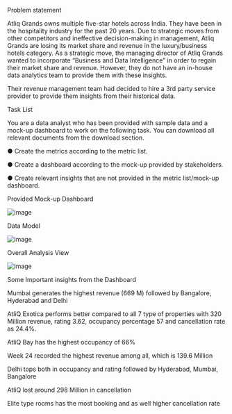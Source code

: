 Problem statement

Atliq Grands owns multiple five-star hotels across India. They have been in the hospitality industry for the past 20 years. Due to strategic moves from other competitors and ineffective decision-making in management, Atliq Grands are losing its market share and revenue in the luxury/business hotels category. As a strategic move, the managing director of Atliq Grands wanted to incorporate “Business and Data Intelligence” in order to regain their market share and revenue. However, they do not have an in-house data analytics team to provide them with these insights.

Their revenue management team had decided to hire a 3rd party service provider to provide them insights from their historical data.


Task List

You are a data analyst who has been provided with sample data and a mock-up dashboard to work on the following task. You can download all relevant documents from the download section.

● Create the metrics according to the metric list.

● Create a dashboard according to the mock-up provided by stakeholders.

● Create relevant insights that are not provided in the metric list/mock-up       
  dashboard.
  
Provided Mock-up Dashboard

![image](https://github.com/user-attachments/assets/50fda6d2-095a-4429-9832-84a7e52203ca)



Data Model

![image](https://github.com/user-attachments/assets/34f964ad-7b92-4d6a-bc0f-e39a64261ebb)



Overall Analysis View

![image](https://github.com/user-attachments/assets/5882098a-87c3-4058-8cb9-768775ac2cfe)

Some Important insights from the Dashboard


Mumbai generates the highest revenue (669 M) followed by Bangalore, Hyderabad and Delhi

AtliQ Exotica performs better compared to all 7 type of properties with 320 Million revenue, rating 3.62, occupancy percentage 57 and cancellation rate as 24.4%.

AtliQ Bay has the highest occupancy of 66%

Week 24 recorded the highest revenue among all, which is 139.6 Million

Delhi tops both in occupancy and rating followed by Hyderabad, Mumbai, Bangalore

AtliQ lost around 298 Million in cancellation

Elite type rooms has the most booking and as well higher cancellation rate
